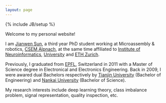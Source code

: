 ```yaml
---
layout: page
---
```

{% include JB/setup %}

Welcome to my personal website! 

I am <a href="mailto:jianwen.sun@me.com?Subject=Hello from sunjianwen.info" target="_top">Jianwen Sun</a>, a third year PhD student working at Microassembly & robotics, <a href="http://www.csem.ch" target="_blank">CSEM Alpnach</a>, at the same time affiliated to <a href="http://www.ini.uzh.ch/" target="_blank">Institute of Neuroinformatics</a>, <a href="http://www.uzh.ch/index_en.html" target="_blank">University</a> and <a href="https://www.ethz.ch/en.html" target="_blank">ETH Zurich</a>. 

Previously, I graduated from <a href="http://www.epfl.ch" target="_blank">EPFL</a>, Switzerland in 2011 with a Master of Science degree in Electronical and Electronics Engineering. Back in 2009, I were awared dual Bachelors respectively by <a href="http://www.tju.edu.cn" target="_blank">Tianjin University</a> (Bachelor of Engineering) and <a href="http://www.nankai.edu.cn" target="_blank">Nankai University</a> (Bachelor of Science).

My research interests include deep learning theory, class imbalance problem, signal representation, quality inspection, etc.

